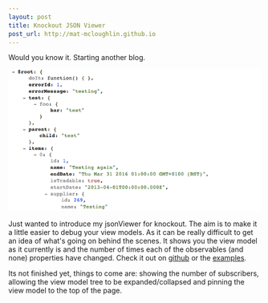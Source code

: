 ```yaml
---
layout: post
title: Knockout JSON Viewer
post_url: http://mat-mcloughlin.github.io
---
```


Would you know it. Starting another blog.

![jsonViewer](/img/jsonViewer.png)

Just wanted to introduce my jsonViewer for knockout. The aim is to make it a little easier to debug your view models. As it can be really difficult to get an idea of what's going on behind the scenes. It shows you the view model as it currently is and the number of times each of the observables (and none) properties have changed. Check it out on [github](https://github.com/mat-mcloughlin/jsonViewer) or the [examples](http://jsfiddle.net/mjmcloug/4F4VX/3/).

Its not finished yet, things to come are: showing the number of subscribers, allowing the view model tree to be expanded/collapsed and pinning the view model to the top of the page.

